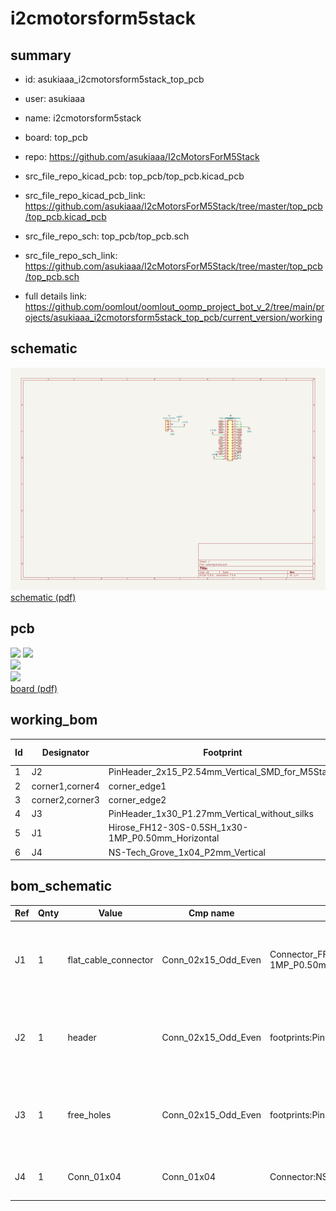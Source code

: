 # i2cmotorsform5stack
 
## summary 
* id: asukiaaa_i2cmotorsform5stack_top_pcb
* user: asukiaaa
* name: i2cmotorsform5stack
* board: top_pcb
* repo: https://github.com/asukiaaa/I2cMotorsForM5Stack
* src_file_repo_kicad_pcb: top_pcb/top_pcb.kicad_pcb
* src_file_repo_kicad_pcb_link: https://github.com/asukiaaa/I2cMotorsForM5Stack/tree/master/top_pcb/top_pcb.kicad_pcb


* src_file_repo_sch: top_pcb/top_pcb.sch
* src_file_repo_sch_link: https://github.com/asukiaaa/I2cMotorsForM5Stack/tree/master/top_pcb/top_pcb.sch
* full details link: https://github.com/oomlout/oomlout_oomp_project_bot_v_2/tree/main/projects/asukiaaa_i2cmotorsform5stack_top_pcb/current_version/working  

## schematic  
![](working_schematic_600.png)  
[schematic (pdf)](working_schematic.pdf) 






















## pcb  
![](working_3d_600.png) 
![](working_3d_front_600.png)  
![](working_3d_back_600.png)  
![](working_600.png)  
[board (pdf)](working.pdf)  

## working_bom
| Id | Designator | Footprint | Quantity | Designation | Supplier and ref |  | None | 
| --- | --- | --- | --- | --- | --- | --- | --- | 
| 1 | J2 | PinHeader_2x15_P2.54mm_Vertical_SMD_for_M5Stack | 1 | header |  |  | [''] | 
| 2 | corner1,corner4 | corner_edge1 | 2 | corner_edge1 |  |  | [''] | 
| 3 | corner2,corner3 | corner_edge2 | 2 | corner_edge2 |  |  | [''] | 
| 4 | J3 | PinHeader_1x30_P1.27mm_Vertical_without_silks | 1 | free_holes |  |  | [''] | 
| 5 | J1 | Hirose_FH12-30S-0.5SH_1x30-1MP_P0.50mm_Horizontal | 1 | flat_cable_connector |  |  | [''] | 
| 6 | J4 | NS-Tech_Grove_1x04_P2mm_Vertical | 1 | Conn_01x04 |  |  | [''] | 


## bom_schematic
| Ref | Qnty | Value | Cmp name | Footprint | Description | Vendor | DNP | 
| --- | --- | --- | --- | --- | --- | --- | --- | 
| J1 | 1 | flat_cable_connector | Conn_02x15_Odd_Even | Connector_FFC-FPC:Hirose_FH12-30S-0.5SH_1x30-1MP_P0.50mm_Horizontal | Generic connector, double row, 02x15, odd/even pin numbering scheme (row 1 odd numbers, row 2 even numbers), script generated (kicad-library-utils/schlib/autogen/connector/) |  |  | 
| J2 | 1 | header | Conn_02x15_Odd_Even | footprints:PinHeader_2x15_P2.54mm_Vertical_SMD_for_M5Stack | Generic connector, double row, 02x15, odd/even pin numbering scheme (row 1 odd numbers, row 2 even numbers), script generated (kicad-library-utils/schlib/autogen/connector/) |  |  | 
| J3 | 1 | free_holes | Conn_02x15_Odd_Even | footprints:PinHeader_1x30_P1.27mm_Vertical_without_silks | Generic connector, double row, 02x15, odd/even pin numbering scheme (row 1 odd numbers, row 2 even numbers), script generated (kicad-library-utils/schlib/autogen/connector/) |  |  | 
| J4 | 1 | Conn_01x04 | Conn_01x04 | Connector:NS-Tech_Grove_1x04_P2mm_Vertical | Generic connector, single row, 01x04, script generated (kicad-library-utils/schlib/autogen/connector/) |  |  | 



